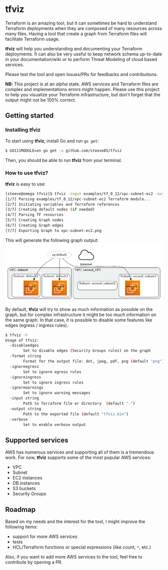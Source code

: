 # tfviz

Terraform is an amazing tool, but it can sometimes be hard to understand Terraform deployments when they are composed of many resources across many files. Having a tool that create a graph from Terraform files will facilitate Terraform usage.

**tfviz** will help you understanding and documenting your Terraform deployments. It can also be very useful to keep network schema up-to-date in your documentation/wiki or to perform Threat Modeling of cloud based services.

Please test the tool and open Issues/PRs for feedbacks and contributions.

**NB:** This project is at an *alpha* state. AWS services and Terraform files are complex and implementations errors might happen. Please use this project to help you visualize your Terraform infrastructure, but don't forget that the output might not be 100% correct.

## Getting started

### Installing tfviz

To start using **tfviz**, install Go and run `go get`:

```sh
$ GO111MODULE=on go get -u github.com/steeve85/tfviz
```

Then, you should be able to run **tfviz** from your terminal.


### How to use tfviz?

**tfviz** is easy to use:

```sh
[steeve@omega tfviz]$ tfviz -input examples/tf_0_12/vpc-subnet-ec2 -output vpc-subnet-ec2.png -format png                                                                              
[1/7] Parsing examples/tf_0_12/vpc-subnet-ec2 Terraform module...
[2/7] Initiating variables and Terraform references
[3/7] Creating default nodes (if needed)
[4/7] Parsing TF resources
[5/7] Creating Graph nodes
[6/7] Creating Graph edges
[7/7] Exporting Graph to vpc-subnet-ec2.png
```

This will generate the following graph output:
![](./vpc-subnet-ec2.png)

By default, **tfviz** will try to show as much information as possible on the graph, but for complex infrastructure it might be too much information on the same graph. In that case, it is possible to disable some features like edges (egress / ingress rules).

```sh
$ tfviz -h
Usage of tfviz:
  -disableedges
    	Set to disable edges (Security Groups rules) on the graph
  -format string
    	Format for the output file: dot, jpeg, pdf, png (default "png")
  -ignoreegress
    	Set to ignore egress rules
  -ignoreingress
    	Set to ignore ingress rules
  -ignorewarnings
    	Set to ignore warning messages
  -input string
    	Path to Terraform file or directory  (default ".")
  -output string
    	Path to the exported file (default "tfviz.bin")
  -verbose
    	Set to enable verbose output
```


## Supported services

AWS has numerous services and supporting all of them is a tremendous work. For now, **tfviz** supports some of the most popular AWS services:

- VPC
- Subnet
- EC2 instances
- DB instances
- S3 buckets
- Security Groups


## Roadmap

Based on my needs and the interest for the tool, I might improve the following items:

- support for more AWS services
- tests
- HCL/Terraform functions or special expressions (like count, `*`, etc.)

Also, if you want to add more AWS services to the tool, feel free to contribute by opening a PR.

